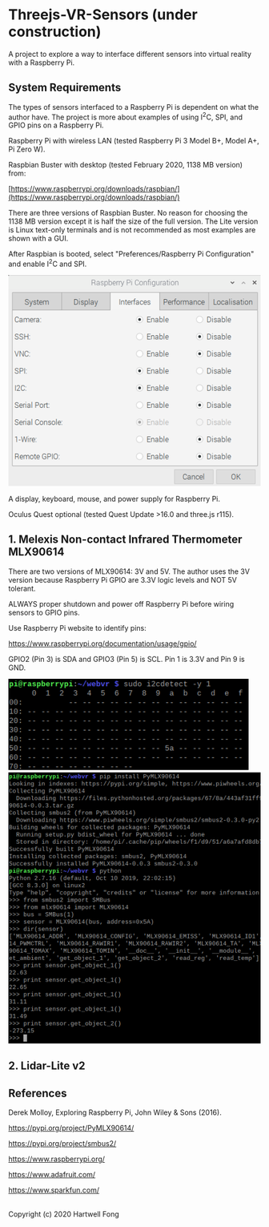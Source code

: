 # Threejs-VR-Sensors (under construction)

A project to explore a way to interface different sensors into virtual reality with a Raspberry Pi.

## System Requirements

The types of sensors interfaced to a Raspberry Pi is dependent on what the author have. The project is more about examples of using I<sup>2</sup>C, SPI, and GPIO pins on a Raspberry Pi.<br>

Raspberry Pi with wireless LAN (tested Raspberry Pi 3 Model B+, Model A+, Pi Zero W).<br>

Raspbian Buster with desktop (tested February 2020, 1138 MB version) from:

[https://www.raspberrypi.org/downloads/raspbian/](https://www.raspberrypi.org/downloads/raspbian/)

There are three versions of Raspbian Buster. No reason for choosing the 1138 MB version except it is half the size of the full version. The Lite version is Linux text-only terminals and is not recommended as most examples are shown with a GUI.

After Raspbian is booted, select "Preferences/Raspberry Pi Configuration" and enable I<sup>2</sup>C and SPI.

<img src="images/1-pi-config.png" width="512">

A display, keyboard, mouse, and power supply for Raspberry Pi.

Oculus Quest optional (tested Quest Update >16.0 and three.js r115).<br>

## 1. Melexis Non-contact Infrared Thermometer MLX90614

There are two versions of MLX90614: 3V and 5V. The author uses the 3V version because Raspberry Pi GPIO are 3.3V logic levels and NOT 5V tolerant.<br>

ALWAYS proper shutdown and power off Raspberry Pi before wiring sensors to GPIO pins.<br>

Use Raspberry Pi website to identify pins:

https://www.raspberrypi.org/documentation/usage/gpio/

GPIO2 (Pin 3) is SDA and GPIO3 (Pin 5) is SCL. Pin 1 is 3.3V and Pin 9 is GND.<br>

<img src="images/1-i2cdetect.png" width="480">

<img src="images/1-PyMLX90614.png" width="600">

## 2. Lidar-Lite v2

## References

Derek Molloy, Exploring Raspberry Pi, John Wiley & Sons (2016).

https://pypi.org/project/PyMLX90614/

https://pypi.org/project/smbus2/

https://www.raspberrypi.org/

https://www.adafruit.com/

https://www.sparkfun.com/

<br>Copyright (c) 2020 Hartwell Fong
